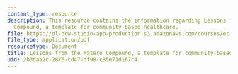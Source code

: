 ```yaml
---
content_type: resource
description: This resource contains the information regarding Lessons from the Matero
  Compound, a template for community-based healthcare.
file: https://ol-ocw-studio-app-production.s3.amazonaws.com/courses/ec-s11-engineering-capacity-in-community-based-healthcare-fall-2005/2b3daa2c2876cd47df98c85e71d167c4_MITEC_S11F05_unza_matero.pdf
file_type: application/pdf
resourcetype: Document
title: Lessons from the Matero Compound, a template for community-based healthcare
uid: 2b3daa2c-2876-cd47-df98-c85e71d167c4
---
```

